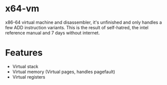 # x64-vm
x86-64 virtual machine and disassembler, it's unfinished and only handles a few ADD instruction variants. This is the result of self-hatred, the intel reference manual and 7 days without internet.

# Features

+ Virtual stack
+ Virtual memory (Virtual pages, handles pagefault)
+ Virtual registers
